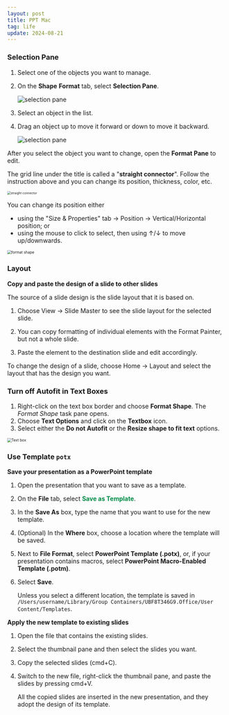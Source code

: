 ```yaml
---
layout: post
title: PPT Mac
tag: life
update: 2024-08-21
---
```


### Selection Pane

1. Select one of the objects you want to manage.

2. On the **Shape** **Format** tab, select **Selection Pane**.

   <img src="https://drive.google.com/thumbnail?id=1D248jNIhZfUBsrrn3ggUaShu56ZLDjLu&sz=w1000" alt="selection pane" style="display: block; margin-right: auto; margin-left: auto; zoom:100%;" />

3. Select an object in the list.

4. Drag an object up to move it forward or down to move it backward.

   <img src="https://drive.google.com/thumbnail?id=1dnay3BKLIISZnOVzuTtoohs5uA8ZbXuM&sz=w1000" alt="selection pane" style="display: block; margin-right: auto; margin-left: auto; zoom:100%;" />

After you select the object you want to change, open the **Format Pane** to edit.

The grid line under the title is called a "**straight connector**". Follow the instruction above and you can change its position, thickness, color, etc.

<img src="https://drive.google.com/thumbnail?id=1fzPIq-gsZjUdgYGWLXYhOdx_kuBO2yKc&sz=w1000" alt="straight connector" style="display: block; margin-right: auto; margin-left: auto; zoom:50%;" />

You can change its position either

- using the "Size & Properties" tab $\rightarrow$ Position $\rightarrow$ Vertical/Horizontal position; or
- using the mouse to click to select, then using ↑/↓ to move up/downwards.

<img src="https://drive.google.com/thumbnail?id=1yDFEf5wLq7-EeXYE0llWc3Sdb3R-tCK2&sz=w1000" alt="format shape" style="display: block; margin-right: auto; margin-left: auto; zoom:60%;" />



### Layout

**Copy and paste the design of a slide to other slides**

The source of a slide design is the slide layout that it is based on. 

1. Choose View $\rightarrow$ Slide Master to see the slide layout for the selected slide. 

2. You can copy formatting of individual elements with the Format Painter, but not a whole slide.
3. Paste the element to the destination slide and edit accordingly.

To change the design of a slide, choose Home  $\rightarrow$ Layout and select the layout that has the design you want.







### Turn off Autofit in Text Boxes

1. Right-click on the text box border and choose **Format Shape**. The *Format Shape* task pane opens.
2. Choose **Text Options** and click on the **Textbox** icon.
3. Select either the **Do not Autofit** or the **Resize shape to fit text** options.

<img src="https://drive.google.com/thumbnail?id=19QT89O0QwM_mH89V7wJotnBGdxm5FUMr&sz=w1000" alt="Text box" style="display: block; margin-right: auto; margin-left: auto; zoom:60%;" />



### Use Template `potx`

**Save your presentation as a PowerPoint template**

1. Open the presentation that you want to save as a template.

2. On the **File** tab, select <span style='color:#008B45'>**Save as Template**</span>.

3. In the **Save As** box, type the name that you want to use for the new template.

4. (Optional) In the **Where** box, choose a location where the template will be saved.

5. Next to **File Format**, select **PowerPoint Template (.potx)**, or, if your presentation contains macros, select **PowerPoint Macro-Enabled Template (.potm)**.

6. Select **Save**.

   Unless you select a different location, the template is saved in `/Users/username/Library/Group Containers/UBF8T346G9.Office/User Content/Templates`.



**Apply the new template to existing slides**

1. Open the file that contains the existing slides.

2. Select the thumbnail pane and then select the slides you want.

3. Copy the selected slides (cmd+C).

4. Switch to the new file, right-click the thumbnail pane, and paste the slides by pressing cmd+V.

   All the copied slides are inserted in the new presentation, and they adopt the design of its template.  
